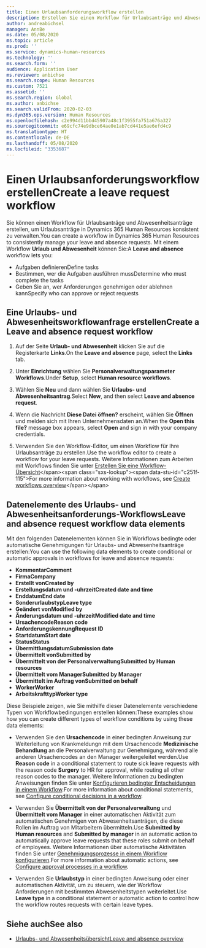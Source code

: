 ```yaml
---
title: Einen Urlaubsanforderungsworkflow erstellen
description: Erstellen Sie einen Workflow für Urlaubsanträge und Abwesenheitsanträge, um Urlaubsanträge in Dynamics 365 Human Resources konsistent zu verwalten.
author: andreabichsel
manager: AnnBe
ms.date: 05/08/2020
ms.topic: article
ms.prod: ''
ms.service: dynamics-human-resources
ms.technology: ''
ms.search.form: ''
audience: Application User
ms.reviewer: anbichse
ms.search.scope: Human Resources
ms.custom: 7521
ms.assetid: ''
ms.search.region: Global
ms.author: anbichse
ms.search.validFrom: 2020-02-03
ms.dyn365.ops.version: Human Resources
ms.openlocfilehash: c2e994d11bbd45907a48c1f3955fa751a676a327
ms.sourcegitcommit: e69cfc74e9dbce64ae0e1ab7cd441e5ae6efd4c9
ms.translationtype: HT
ms.contentlocale: de-DE
ms.lasthandoff: 05/08/2020
ms.locfileid: "3353687"
---
```

# <a name="create-a-leave-request-workflow"></a><span data-ttu-id="c251f-103">Einen Urlaubsanforderungsworkflow erstellen</span><span class="sxs-lookup"><span data-stu-id="c251f-103">Create a leave request workflow</span></span>

<span data-ttu-id="c251f-104">Sie können einen Workflow für Urlaubsanträge und Abwesenheitsanträge erstellen, um Urlaubsanträge in Dynamics 365 Human Resources konsistent zu verwalten.</span><span class="sxs-lookup"><span data-stu-id="c251f-104">You can create a workflow in Dynamics 365 Human Resources to consistently manage your leave and absence requests.</span></span> <span data-ttu-id="c251f-105">Mit einem Workflow **Urlaub und Abwesenheit** können Sie:</span><span class="sxs-lookup"><span data-stu-id="c251f-105">A **Leave and absence** workflow lets you:</span></span>

- <span data-ttu-id="c251f-106">Aufgaben definieren</span><span class="sxs-lookup"><span data-stu-id="c251f-106">Define tasks</span></span>
- <span data-ttu-id="c251f-107">Bestimmen, wer die Aufgaben ausführen muss</span><span class="sxs-lookup"><span data-stu-id="c251f-107">Determine who must complete the tasks</span></span>
- <span data-ttu-id="c251f-108">Geben Sie an, wer Anforderungen genehmigen oder ablehnen kann</span><span class="sxs-lookup"><span data-stu-id="c251f-108">Specify who can approve or reject requests</span></span>

## <a name="create-a-leave-and-absence-request-workflow"></a><span data-ttu-id="c251f-109">Eine Urlaubs- und Abwesenheitsworkflowanfrage erstellen</span><span class="sxs-lookup"><span data-stu-id="c251f-109">Create a Leave and absence request workflow</span></span>

1. <span data-ttu-id="c251f-110">Auf der Seite **Urlaub- und Abwesenheit** klicken Sie auf die Registerkarte **Links**.</span><span class="sxs-lookup"><span data-stu-id="c251f-110">On the **Leave and absence** page, select the **Links** tab.</span></span>

2. <span data-ttu-id="c251f-111">Unter **Einrichtung** wählen Sie **Personalverwaltungsparameter Workflows**.</span><span class="sxs-lookup"><span data-stu-id="c251f-111">Under **Setup**, select **Human resource workflows**.</span></span>

3. <span data-ttu-id="c251f-112">Wählen Sie **Neu** und dann wählen Sie **Urlaubs- und Abwesenheitsantrag**.</span><span class="sxs-lookup"><span data-stu-id="c251f-112">Select **New**, and then select **Leave and absence request**.</span></span> 

4. <span data-ttu-id="c251f-113">Wenn die Nachricht **Diese Datei öffnen?** erscheint, wählen Sie **Öffnen** und melden sich mit Ihren Unternehmensdaten an.</span><span class="sxs-lookup"><span data-stu-id="c251f-113">When the **Open this file?** message box appears, select **Open** and sign in with your company credentials.</span></span>

5. <span data-ttu-id="c251f-114">Verwenden Sie den Workflow-Editor, um einen Workflow für Ihre Urlaubsanträge zu erstellen.</span><span class="sxs-lookup"><span data-stu-id="c251f-114">Use the workflow editor to create a workflow for your leave requests.</span></span> <span data-ttu-id="c251f-115">Weitere Informationen zum Arbeiten mit Workflows finden Sie unter [Erstellen Sie eine Workflow-Übersicht](https://docs.microsoft.com/dynamics365/fin-ops-core/fin-ops/organization-administration/create-workflow?toc=/dynamics365/commerce/toc.json.)</span><span class="sxs-lookup"><span data-stu-id="c251f-115">For more information about working with workflows, see [Create workflows overview](https://docs.microsoft.com/dynamics365/fin-ops-core/fin-ops/organization-administration/create-workflow?toc=/dynamics365/commerce/toc.json.)</span></span>

## <a name="leave-and-absence-request-workflow-data-elements"></a><span data-ttu-id="c251f-116">Datenelemente des Urlaubs- und Abwesenheitsanforderungs-Workflows</span><span class="sxs-lookup"><span data-stu-id="c251f-116">Leave and absence request workflow data elements</span></span>

<span data-ttu-id="c251f-117">Mit den folgenden Datenelementen können Sie in Workflows bedingte oder automatische Genehmigungen für Urlaubs- und Abwesenheitsanträge erstellen:</span><span class="sxs-lookup"><span data-stu-id="c251f-117">You can use the following data elements to create conditional or automatic approvals in workflows for leave and absence requests:</span></span>

- <span data-ttu-id="c251f-118">**Kommentar**</span><span class="sxs-lookup"><span data-stu-id="c251f-118">**Comment**</span></span>
- <span data-ttu-id="c251f-119">**Firma**</span><span class="sxs-lookup"><span data-stu-id="c251f-119">**Company**</span></span>
- <span data-ttu-id="c251f-120">**Erstellt von**</span><span class="sxs-lookup"><span data-stu-id="c251f-120">**Created by**</span></span>
- <span data-ttu-id="c251f-121">**Erstellungsdatum und -uhrzeit**</span><span class="sxs-lookup"><span data-stu-id="c251f-121">**Created date and time**</span></span>
- <span data-ttu-id="c251f-122">**Enddatum**</span><span class="sxs-lookup"><span data-stu-id="c251f-122">**End date**</span></span>
- <span data-ttu-id="c251f-123">**Sonderurlaubstyp**</span><span class="sxs-lookup"><span data-stu-id="c251f-123">**Leave type**</span></span>
- <span data-ttu-id="c251f-124">**Geändert von**</span><span class="sxs-lookup"><span data-stu-id="c251f-124">**Modified by**</span></span>
- <span data-ttu-id="c251f-125">**Änderungsdatum und -uhrzeit**</span><span class="sxs-lookup"><span data-stu-id="c251f-125">**Modified date and time**</span></span>
- <span data-ttu-id="c251f-126">**Ursachencode**</span><span class="sxs-lookup"><span data-stu-id="c251f-126">**Reason code**</span></span>
- <span data-ttu-id="c251f-127">**Anforderungskennung**</span><span class="sxs-lookup"><span data-stu-id="c251f-127">**Request ID**</span></span>
- <span data-ttu-id="c251f-128">**Startdatum**</span><span class="sxs-lookup"><span data-stu-id="c251f-128">**Start date**</span></span>
- <span data-ttu-id="c251f-129">**Status**</span><span class="sxs-lookup"><span data-stu-id="c251f-129">**Status**</span></span> 
- <span data-ttu-id="c251f-130">**Übermittlungsdatum**</span><span class="sxs-lookup"><span data-stu-id="c251f-130">**Submission date**</span></span>
- <span data-ttu-id="c251f-131">**Übermittelt von**</span><span class="sxs-lookup"><span data-stu-id="c251f-131">**Submitted by**</span></span>
- <span data-ttu-id="c251f-132">**Übermittelt von der Personalverwaltung**</span><span class="sxs-lookup"><span data-stu-id="c251f-132">**Submitted by Human resources**</span></span>
- <span data-ttu-id="c251f-133">**Übermittelt vom Manager**</span><span class="sxs-lookup"><span data-stu-id="c251f-133">**Submitted by Manager**</span></span>
- <span data-ttu-id="c251f-134">**Übermittelt im Auftrag von**</span><span class="sxs-lookup"><span data-stu-id="c251f-134">**Submitted on behalf**</span></span>
- <span data-ttu-id="c251f-135">**Worker**</span><span class="sxs-lookup"><span data-stu-id="c251f-135">**Worker**</span></span>
- <span data-ttu-id="c251f-136">**Arbeitskrafttyp**</span><span class="sxs-lookup"><span data-stu-id="c251f-136">**Worker type**</span></span>

<span data-ttu-id="c251f-137">Diese Beispiele zeigen, wie Sie mithilfe dieser Datenelemente verschiedene Typen von Workflowbedingungen erstellen können:</span><span class="sxs-lookup"><span data-stu-id="c251f-137">These examples show how you can create different types of workflow conditions by using these data elements:</span></span>

- <span data-ttu-id="c251f-138">Verwenden Sie den **Ursachencode** in einer bedingten Anweisung zur Weiterleitung von Krankmeldungn mit dem Ursachencode **Medizinische Behandlung** an die Personalverwaltung zur Genehmigung, während alle anderen Ursachencodes an den Manager weitergeleitet werden.</span><span class="sxs-lookup"><span data-stu-id="c251f-138">Use **Reason code** in a conditional statement to route sick leave requests with the reason code **Surgery** to HR for approval, while routing all other reason codes to the manager.</span></span> <span data-ttu-id="c251f-139">Weitere Informationen zu bedingten Anweisungen finden Sie unter [Konfigurieren bedingter Entscheidungen in einem Workflow](https://docs.microsoft.com/dynamics365/fin-ops-core/fin-ops/organization-administration/configure-conditional-decision-workflow).</span><span class="sxs-lookup"><span data-stu-id="c251f-139">For more information about conditional statements, see [Configure conditional decisions in a workflow](https://docs.microsoft.com/dynamics365/fin-ops-core/fin-ops/organization-administration/configure-conditional-decision-workflow).</span></span> 

- <span data-ttu-id="c251f-140">Verwenden Sie **Übermittelt von der Personalverwaltung** und **Übermittelt vom Manager** in einer automatischen Aktivität zum automatischen Genehmigen von Abwesenheitsanträgen, die diese Rollen im Auftrag von Mitarbeitern übermitteln.</span><span class="sxs-lookup"><span data-stu-id="c251f-140">Use **Submitted by Human resources** and **Submitted by manager** in an automatic action to automatically approve leave requests that these roles submit on behalf of employees.</span></span> <span data-ttu-id="c251f-141">Weitere Informationen über automatische Aktivitäten finden Sie unter [Genehmigungsprozesse in einem Workflow konfigurieren](https://docs.microsoft.com/dynamics365/fin-ops-core/fin-ops/organization-administration/configure-approval-process-workflow).</span><span class="sxs-lookup"><span data-stu-id="c251f-141">For more information about automatic actions, see [Configure approval processes in a workflow](https://docs.microsoft.com/dynamics365/fin-ops-core/fin-ops/organization-administration/configure-approval-process-workflow).</span></span>

- <span data-ttu-id="c251f-142">Verwenden Sie **Urlaubstyp** in einer bedingten Anweisung oder einer automatischen Aktivität, um zu steuern, wie der Workflow Anforderungen mit bestimmten Abwesenheitstypen weiterleitet.</span><span class="sxs-lookup"><span data-stu-id="c251f-142">Use **Leave type** in a conditional statement or automatic action to control how the workflow routes requests with certain leave types.</span></span>

## <a name="see-also"></a><span data-ttu-id="c251f-143">Siehe auch</span><span class="sxs-lookup"><span data-stu-id="c251f-143">See also</span></span>

- [<span data-ttu-id="c251f-144">Urlaubs- und Abwesenheitsübersicht</span><span class="sxs-lookup"><span data-stu-id="c251f-144">Leave and absence overview</span></span>](hr-leave-and-absence-overview.md)
